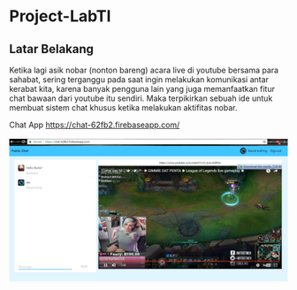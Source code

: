 # Project-LabTI

## Latar Belakang
Ketika lagi asik nobar (nonton bareng) acara live di youtube bersama para sahabat, sering terganggu pada saat ingin melakukan komunikasi antar kerabat kita, karena banyak pengguna lain yang juga memanfaatkan fitur chat bawaan dari youtube itu sendiri. Maka terpikirkan sebuah ide untuk membuat sistem chat khusus ketika melakukan aktifitas nobar.

Chat App
https://chat-62fb2.firebaseapp.com/<br/><br/>
![Alt text](/!WANDIFROG/livestreaming.png)
